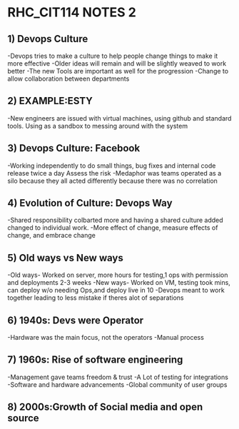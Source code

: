 # RHC_CIT114 NOTES 2
## 1) Devops Culture
-Devops tries to make a culture to help people change things to make it more effective
-Older ideas will remain and will be slightly weaved to work better
-The new Tools are important as well for the progression
-Change to allow collaboration between departments
## 2) EXAMPLE:ESTY
-New engineers are issued with virtual machines, using github and standard tools. 
Using as a sandbox to messing around with the system
## 3) Devops Culture: Facebook
-Working independently to do small things, bug fixes and internal code release twice a day
Assess the risk
-Medaphor was teams operated as a silo because they all acted differently because there was no correlation 
## 4) Evolution of Culture: Devops Way 
-Shared responsibility colbarted more and having a shared culture added changed to individual work.
-More effect of change, measure effects of change, and embrace change
## 5) Old ways vs New ways
-Old ways- Worked on server, more hours for testing,1 ops with permission and deployments 2-3 weeks
-New ways- Worked on VM, testing took mins, can deploy w/o needing Ops,and deploy live in 10
-Devops meant to work together leading to less mistake if theres alot of separations 
## 6) 1940s: Devs were Operator
-Hardware was the main focus, not the operators 
-Manual process
## 7) 1960s: Rise of software engineering
-Management gave teams freedom & trust
-A Lot of testing for integrations 
-Software and hardware advancements 
-Global community of user groups 
## 8) 2000s:Growth of Social media and open source

